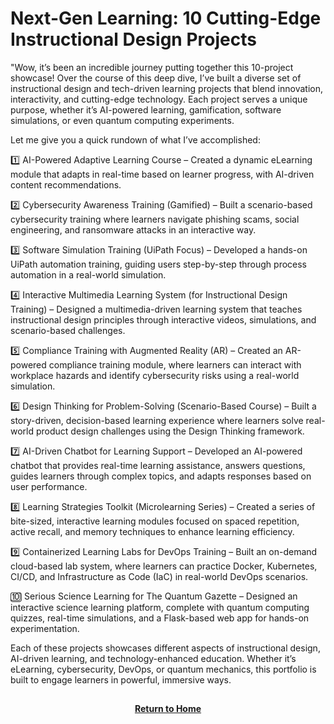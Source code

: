 # Next-Gen Learning: 10 Cutting-Edge Instructional Design Projects

"Wow, it’s been an incredible journey putting together this 10-project showcase! Over the course of this deep dive, I’ve built a diverse set of instructional design and tech-driven learning projects that blend innovation, interactivity, and cutting-edge technology. Each project serves a unique purpose, whether it’s AI-powered learning, gamification, software simulations, or even quantum computing experiments.

Let me give you a quick rundown of what I’ve accomplished:

1️⃣ AI-Powered Adaptive Learning Course – Created a dynamic eLearning module that adapts in real-time based on learner progress, with AI-driven content recommendations.

2️⃣ Cybersecurity Awareness Training (Gamified) – Built a scenario-based cybersecurity training where learners navigate phishing scams, social engineering, and ransomware attacks in an interactive way.

3️⃣ Software Simulation Training (UiPath Focus) – Developed a hands-on UiPath automation training, guiding users step-by-step through process automation in a real-world simulation.

4️⃣ Interactive Multimedia Learning System (for Instructional Design Training) – Designed a multimedia-driven learning system that teaches instructional design principles through interactive videos, simulations, and scenario-based challenges.

5️⃣ Compliance Training with Augmented Reality (AR) – Created an AR-powered compliance training module, where learners can interact with workplace hazards and identify cybersecurity risks using a real-world simulation.

6️⃣ Design Thinking for Problem-Solving (Scenario-Based Course) – Built a story-driven, decision-based learning experience where learners solve real-world product design challenges using the Design Thinking framework.

7️⃣ AI-Driven Chatbot for Learning Support – Developed an AI-powered chatbot that provides real-time learning assistance, answers questions, guides learners through complex topics, and adapts responses based on user performance.

8️⃣ Learning Strategies Toolkit (Microlearning Series) – Created a series of bite-sized, interactive learning modules focused on spaced repetition, active recall, and memory techniques to enhance learning efficiency.

9️⃣ Containerized Learning Labs for DevOps Training – Built an on-demand cloud-based lab system, where learners can practice Docker, Kubernetes, CI/CD, and Infrastructure as Code (IaC) in real-world DevOps scenarios.

🔟 Serious Science Learning for The Quantum Gazette – Designed an interactive science learning platform, complete with quantum computing quizzes, real-time simulations, and a Flask-based web app for hands-on experimentation.

Each of these projects showcases different aspects of instructional design, AI-driven learning, and technology-enhanced education. Whether it’s eLearning, cybersecurity, DevOps, or quantum mechanics, this portfolio is built to engage learners in powerful, immersive ways.

<h2></h2>
<p align="center">
  <a href="https://github.com/rlangc"><b>Return to Home</b></a>

